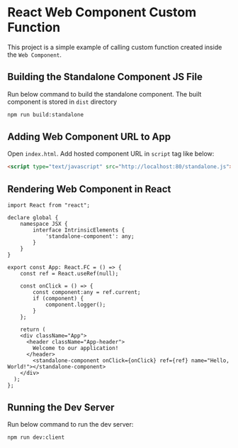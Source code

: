 # React Web Component Custom Function

This project is a simple example of calling custom function created inside the `Web Component`.

## Building the Standalone Component JS File

Run below command to build the standalone component. The built component is stored in `dist` directory

```sh
npm run build:standalone
```

## Adding Web Component URL to App

Open `index.html`. Add hosted component URL in `script` tag like below:

```html
<script type="text/javascript" src="http://localhost:80/standalone.js"></script>
```

## Rendering Web Component in React

```tsx
import React from "react";

declare global {
    namespace JSX {
        interface IntrinsicElements {
            'standalone-component': any;
        }
    }
}

export const App: React.FC = () => {
    const ref = React.useRef(null);

    const onClick = () => {
        const component:any = ref.current;
        if (component) {
            component.logger();
        }
    };

    return (
    <div className="App">
      <header className="App-header">
        Welcome to our application!
      </header>
        <standalone-component onClick={onClick} ref={ref} name="Hello, World!"></standalone-component>
    </div>
  );
};
```

## Running the Dev Server

Run below command to run the dev server:

```sh
npm run dev:client
```
